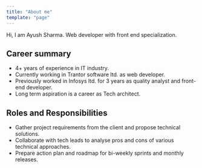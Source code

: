 ```yaml
---
title: "About me"
template: "page"
---
```


Hi, I am Ayush Sharma. Web developer with front end specialization.

## Career summary

- 4+ years of experience in IT industry.
- Currently working in Trantor software ltd. as web developer.
- Previously worked in Infosys ltd. for 3 years as quality analyst and front-end developer.
- Long term aspiration is a career as Tech architect.

## Roles and Responsibilities

- Gather project requirements from the client and propose technical solutions.
- Collaborate with tech leads to analyse pros and cons of various technical approaches.
- Prepare action plan and roadmap for bi-weekly sprints and monthly releases.